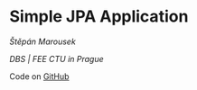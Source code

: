 # Simple JPA Application

*Štěpán Marousek*

*DBS | FEE CTU in Prague*

Code on [GitHub](https://github.com/1000101cz/DBS_JPA)
